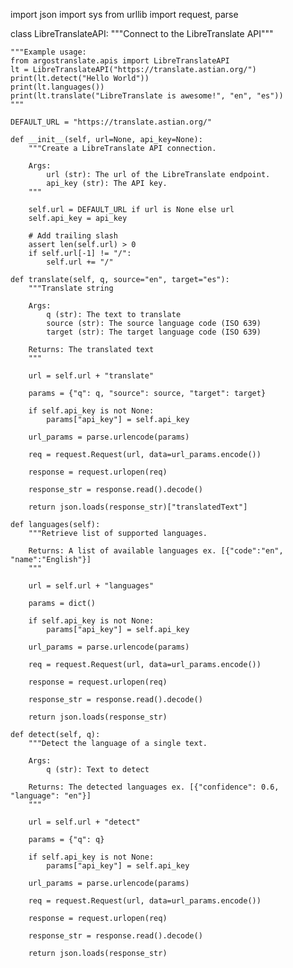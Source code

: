 import json
import sys
from urllib import request, parse

class LibreTranslateAPI:
    """Connect to the LibreTranslate API"""

    """Example usage:
    from argostranslate.apis import LibreTranslateAPI
    lt = LibreTranslateAPI("https://translate.astian.org/")
    print(lt.detect("Hello World"))
    print(lt.languages())
    print(lt.translate("LibreTranslate is awesome!", "en", "es"))
    """

    DEFAULT_URL = "https://translate.astian.org/"

    def __init__(self, url=None, api_key=None):
        """Create a LibreTranslate API connection.

        Args:
            url (str): The url of the LibreTranslate endpoint.
            api_key (str): The API key.
        """

        self.url = DEFAULT_URL if url is None else url
        self.api_key = api_key

        # Add trailing slash
        assert len(self.url) > 0
        if self.url[-1] != "/":
            self.url += "/"

    def translate(self, q, source="en", target="es"):
        """Translate string

        Args:
            q (str): The text to translate
            source (str): The source language code (ISO 639)
            target (str): The target language code (ISO 639)

        Returns: The translated text
        """

        url = self.url + "translate"

        params = {"q": q, "source": source, "target": target}

        if self.api_key is not None:
            params["api_key"] = self.api_key

        url_params = parse.urlencode(params)

        req = request.Request(url, data=url_params.encode())

        response = request.urlopen(req)

        response_str = response.read().decode()

        return json.loads(response_str)["translatedText"]

    def languages(self):
        """Retrieve list of supported languages.

        Returns: A list of available languages ex. [{"code":"en", "name":"English"}]
        """

        url = self.url + "languages"

        params = dict()

        if self.api_key is not None:
            params["api_key"] = self.api_key

        url_params = parse.urlencode(params)

        req = request.Request(url, data=url_params.encode())

        response = request.urlopen(req)

        response_str = response.read().decode()

        return json.loads(response_str)

    def detect(self, q):
        """Detect the language of a single text.

        Args:
            q (str): Text to detect

        Returns: The detected languages ex. [{"confidence": 0.6, "language": "en"}]
        """

        url = self.url + "detect"

        params = {"q": q}

        if self.api_key is not None:
            params["api_key"] = self.api_key

        url_params = parse.urlencode(params)

        req = request.Request(url, data=url_params.encode())

        response = request.urlopen(req)

        response_str = response.read().decode()

        return json.loads(response_str)
